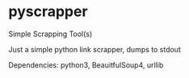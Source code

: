 # pyscrapper
Simple Scrapping Tool(s)

Just a simple python link scrapper, dumps to stdout

Dependencies: python3, BeauitfulSoup4, urllib

